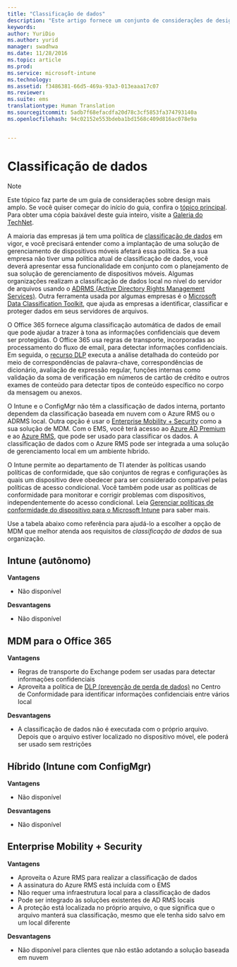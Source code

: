 ```yaml
---
title: "Classificação de dados"
description: "Este artigo fornece um conjunto de considerações de design para classificação de dados, que devem ser usadas em um cenário de gerenciamento de dispositivo móvel."
keywords: 
author: YuriDio
ms.author: yurid
manager: swadhwa
ms.date: 11/28/2016
ms.topic: article
ms.prod: 
ms.service: microsoft-intune
ms.technology: 
ms.assetid: f3486381-66d5-469a-93a3-013eaaa17c07
ms.reviewer: 
ms.suite: ems
translationtype: Human Translation
ms.sourcegitcommit: 5adb7f68efacdfa20d78c3cf5853fa374793140a
ms.openlocfilehash: 94c02152e553bdeba1bd1568c409d816ac078e9a


---
```


# <a name="data-classification"></a>Classificação de dados

>[!NOTE]
>Este tópico faz parte de um guia de considerações sobre design mais amplo. Se você quiser começar do início do guia, confira o [tópico principal](mdm-design-considerations-guide.md). Para obter uma cópia baixável deste guia inteiro, visite a [Galeria do TechNet](https://gallery.technet.microsoft.com/Mobile-Device-Management-7d401582).

A maioria das empresas já tem uma política de [classificação de dados](http://blogs.microsoft.com/cybertrust/2014/01/28/the-importance-of-data-classification/) em vigor, e você precisará entender como a implantação de uma solução de gerenciamento de dispositivos móveis afetará essa política. Se a sua empresa não tiver uma política atual de classificação de dados, você deverá apresentar essa funcionalidade em conjunto com o planejamento de sua solução de gerenciamento de dispositivos móveis. Algumas organizações realizam a classificação de dados local no nível do servidor de arquivos usando o [ADRMS (Active Directory Rights Management Services)](https://technet.microsoft.com/windowsserver/dd448611.aspx). Outra ferramenta usada por algumas empresas é o [Microsoft Data Classification Toolkit](http://www.microsoft.com/download/details.aspx?id=27123), que ajuda as empresas a identificar, classificar e proteger dados em seus servidores de arquivos.

O Office 365 fornece alguma classificação automática de dados de email que pode ajudar a trazer à tona as informações confidenciais que devem ser protegidas. O Office 365 usa regras de transporte, incorporadas ao processamento do fluxo de email, para detectar informações confidenciais. Em seguida, o [recurso DLP](http://blogs.office.com/2013/10/28/office-365-compliance-controls-data-loss-prevention/) executa a análise detalhada do conteúdo por meio de correspondências de palavra-chave, correspondências de dicionário, avaliação de expressão regular, funções internas como validação da soma de verificação em números de cartão de crédito e outros exames de conteúdo para detectar tipos de conteúdo específico no corpo da mensagem ou anexos.

O Intune e o ConfigMgr não têm a classificação de dados interna, portanto dependem da classificação baseada em nuvem com o Azure RMS ou o ADRMS local. Outra opção é usar o [Enterprise Mobility + Security](http://www.microsoft.com/server-cloud/enterprise-mobility/overview.aspx) como a sua solução de MDM. Com o EMS, você terá acesso ao [Azure AD Premium](https://msdn.microsoft.com/library/azure/dn532272.aspx) e ao [Azure RMS](https://technet.microsoft.com/library/jj585026.aspx), que pode ser usado para classificar os dados. A classificação de dados com o Azure RMS pode ser integrada a uma solução de gerenciamento local em um ambiente híbrido.

O Intune permite ao departamento de TI atender às políticas usando políticas de conformidade, que são conjuntos de regras e configurações às quais um dispositivo deve obedecer para ser considerado compatível pelas políticas de acesso condicional. Você também pode usar as políticas de conformidade para monitorar e corrigir problemas com dispositivos, independentemente do acesso condicional. Leia [Gerenciar políticas de conformidade do dispositivo para o Microsoft Intune](/intune/deploy-use/introduction-to-device-compliance-policies-in-microsoft-intune) para saber mais.

Use a tabela abaixo como referência para ajudá-lo a escolher a opção de MDM que melhor atenda aos requisitos de *classificação de dados* de sua organização.

## <a name="intune-standalone"></a>Intune (autônomo)

**Vantagens**

- Não disponível

**Desvantagens**

- Não disponível

## <a name="mdm-for-office-365"></a>MDM para o Office 365

**Vantagens**

- Regras de transporte do Exchange podem ser usadas para detectar informações confidenciais
- Aproveita a política de [DLP (prevenção de perda de dados)](https://technet.microsoft.com/library/ms.o365.cc.DLPLandingPage.aspx) no Centro de Conformidade para identificar informações confidenciais entre vários local

**Desvantagens**

- A classificação de dados não é executada com o próprio arquivo. Depois que o arquivo estiver localizado no dispositivo móvel, ele poderá ser usado sem restrições

## <a name="hybrid-intune-with-configmgr"></a>Híbrido (Intune com ConfigMgr)

**Vantagens**

- Não disponível

**Desvantagens**

- Não disponível

## <a name="enterprise-mobility--security"></a>Enterprise Mobility + Security

**Vantagens**

- Aproveita o Azure RMS para realizar a classificação de dados
- A assinatura do Azure RMS está incluída com o EMS
- Não requer uma infraestrutura local para a classificação de dados
- Pode ser integrado às soluções existentes de AD RMS locais
- A proteção está localizada no próprio arquivo, o que significa que o arquivo manterá sua classificação, mesmo que ele tenha sido salvo em um local diferente

**Desvantagens**

- Não disponível para clientes que não estão adotando a solução baseada em nuvem



<!--HONumber=Nov16_HO4-->


